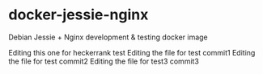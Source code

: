 # docker-jessie-nginx
Debian Jessie + Nginx development &amp; testing docker image

Editing this one for heckerrank test
Editing the file for test commit1
Editing the file for test commit2
Editing the file for test3 commit3
